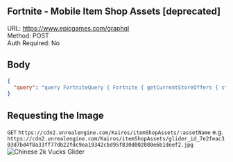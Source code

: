 ## Fortnite - Mobile Item Shop Assets [deprecated]

URL: https://www.epicgames.com/graphql \
Method: POST \
Auth Required: No

## Body

```json
{
  "query": "query FortniteQuery { Fortnite { getCurrentStoreOffers { storefronts { catalogEntries { offerId devName assetName } } success } } }"
}
```

## Requesting the Image

`GET` `https://cdn2.unrealengine.com/Kairos/itemShopAssets/:assetName`
e.g. `https://cdn2.unrealengine.com/Kairos/itemShopAssets/glider_id_7e2feac303d7bd4f8a33ff77db22fdc9ea19342cbd95f830d002080e6b1deef2.jpg`
![Chinese 2k Vucks Glider](https://cdn2.unrealengine.com/Kairos/itemShopAssets/glider_id_7e2feac303d7bd4f8a33ff77db22fdc9ea19342cbd95f830d002080e6b1deef2.jpg)
